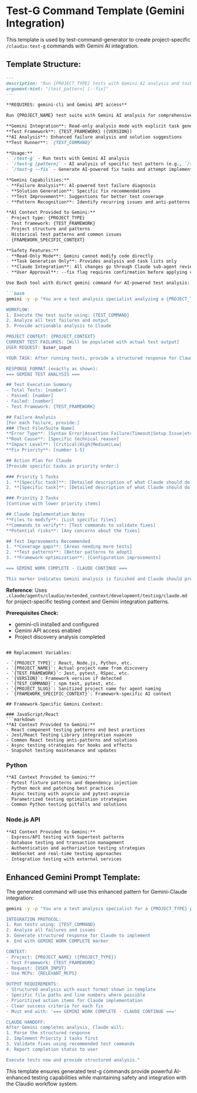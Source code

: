 # Test-G Command Template (Gemini Integration)

This template is used by test-command-generator to create project-specific `/claudio:test-g` commands with Gemini AI integration.

## Template Structure:

```markdown
---
description: "Run {PROJECT_TYPE} tests with Gemini AI analysis and task generation"
argument-hint: "[test_pattern] [--fix]"
---

**REQUIRES: gemini-cli and Gemini API access**

Run {PROJECT_NAME} test suite with Gemini AI analysis for comprehensive issue identification and task generation.

**Gemini Integration**: Read-only analysis mode with explicit task generation
**Test Framework**: {TEST_FRAMEWORK} ({VERSION})
**AI Analysis**: Enhanced failure analysis and solution suggestions
**Test Runner**: `{TEST_COMMAND}`

**Usage:**
- `/test-g` - Run tests with Gemini AI analysis
- `/test-g [pattern]` - AI analysis of specific test pattern (e.g., `/test-g auth`)
- `/test-g --fix` - Generate AI-powered fix tasks and attempt implementation

**Gemini Capabilities:**
- **Failure Analysis**: AI-powered test failure diagnosis
- **Solution Generation**: Specific fix recommendations  
- **Test Improvement**: Suggestions for better test coverage
- **Pattern Recognition**: Identify recurring issues and anti-patterns

**AI Context Provided to Gemini:**
- Project type: {PROJECT_TYPE}
- Test framework: {TEST_FRAMEWORK}
- Project structure and patterns
- Historical test patterns and common issues
- {FRAMEWORK_SPECIFIC_CONTEXT}

**Safety Features:**
- **Read-Only Mode**: Gemini cannot modify code directly
- **Task Generation Only**: Provides analysis and task lists only
- **Claude Integration**: All changes go through Claude sub-agent review
- **User Approval**: --fix flag requires confirmation before applying changes

Use Bash tool with direct gemini command for AI-powered test analysis:

```bash
gemini -y -p "You are a test analysis specialist analyzing a {PROJECT_TYPE} project using {TEST_FRAMEWORK}.

WORKFLOW:
1. Execute the test suite using: {TEST_COMMAND}
2. Analyze all test failures and output
3. Provide actionable analysis to Claude

PROJECT CONTEXT: {PROJECT_CONTEXT}
CURRENT TEST FAILURES: [Will be populated with actual test output]
USER REQUEST: $user_input

YOUR TASK: After running tests, provide a structured response for Claude to act on.

RESPONSE FORMAT (exactly as shown):
=== GEMINI TEST ANALYSIS ===

## Test Execution Summary
- Total Tests: [number]
- Passed: [number] 
- Failed: [number]
- Test Framework: {TEST_FRAMEWORK}

## Failure Analysis
[For each failure, provide:]
### [Test File/Suite Name]
**Error Type**: [Syntax Error|Assertion Failure|Timeout|Setup Issue|etc.]
**Root Cause**: [Specific technical reason]
**Impact Level**: [Critical|High|Medium|Low]
**Fix Priority**: [number 1-5]

## Action Plan for Claude
[Provide specific tasks in priority order:]

### Priority 1 Tasks
1. **[Specific task]**: [Detailed description of what Claude should do]
2. **[Specific task]**: [Detailed description of what Claude should do]

### Priority 2 Tasks
[Continue with lower priority items]

## Claude Implementation Notes
**Files to modify**: [List specific files]
**Commands to verify**: [Test commands to validate fixes]
**Potential risks**: [Any concerns about the fixes]

## Test Improvements Recommended
1. **Coverage gaps**: [Areas needing more tests]
2. **Test patterns**: [Better patterns to adopt]
3. **Framework optimization**: [Configuration improvements]

=== GEMINI WORK COMPLETE - CLAUDE CONTINUE ===

This marker indicates Gemini analysis is finished and Claude should proceed with implementing the recommended actions."
```

**Reference**: Uses `.claude/agents/claudio/extended_context/development/testing/claude.md` for project-specific testing context and Gemini integration patterns.

**Prerequisites Check:**
- gemini-cli installed and configured
- Gemini API access enabled
- Project discovery analysis completed
```

## Replacement Variables:

- `{PROJECT_TYPE}`: React, Node.js, Python, etc.
- `{PROJECT_NAME}`: Actual project name from discovery
- `{TEST_FRAMEWORK}`: Jest, pytest, RSpec, etc.
- `{VERSION}`: Framework version if detected
- `{TEST_COMMAND}`: npm test, pytest, etc.
- `{PROJECT_SLUG}`: Sanitized project name for agent naming
- `{FRAMEWORK_SPECIFIC_CONTEXT}`: Framework-specific AI context

## Framework-Specific Gemini Context:

### JavaScript/React
```markdown
**AI Context Provided to Gemini:**
- React component testing patterns and best practices
- Jest/React Testing Library integration nuances
- Common React testing anti-patterns and solutions
- Async testing strategies for hooks and effects
- Snapshot testing maintenance and updates
```

### Python
```markdown
**AI Context Provided to Gemini:**
- Pytest fixture patterns and dependency injection
- Python mock and patching best practices
- Async testing with asyncio and pytest-asyncio
- Parametrized testing optimization strategies
- Common Python testing pitfalls and solutions
```

### Node.js API
```markdown
**AI Context Provided to Gemini:**
- Express/API testing with Supertest patterns
- Database testing and transaction management
- Authentication and authorization testing strategies
- WebSocket and real-time testing approaches
- Integration testing with external services
```

## Enhanced Gemini Prompt Template:

The generated command will use this enhanced pattern for Gemini-Claude integration:

```bash
gemini -y -p "You are a test analysis specialist for a {PROJECT_TYPE} project using {TEST_FRAMEWORK}.

INTEGRATION PROTOCOL:
1. Run tests using: {TEST_COMMAND}
2. Analyze all failures and issues
3. Generate structured response for Claude to implement
4. End with GEMINI WORK COMPLETE marker

CONTEXT:
- Project: {PROJECT_NAME} ({PROJECT_TYPE})
- Test Framework: {TEST_FRAMEWORK}
- Request: {USER_INPUT}
- Use MCPs: {RELEVANT_MCPS}

OUTPUT REQUIREMENTS:
- Structured analysis with exact format shown in template
- Specific file paths and line numbers where possible
- Prioritized action items for Claude implementation
- Clear success criteria for each fix
- Must end with: '=== GEMINI WORK COMPLETE - CLAUDE CONTINUE ==='

CLAUDE HANDOFF:
After Gemini completes analysis, Claude will:
1. Parse the structured response
2. Implement Priority 1 tasks first
3. Validate fixes using recommended test commands
4. Report completion status to user

Execute tests now and provide structured analysis."
```

This template ensures generated test-g commands provide powerful AI-enhanced testing capabilities while maintaining safety and integration with the Claudio workflow system.